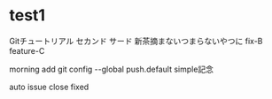 # test1
Gitチュートリアル
セカンド
サード
新茶摘まないつまらないやつに
fix-B
feature-C

morning add
git config --global push.default simple記念

auto issue close fixed
